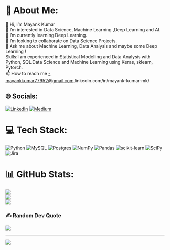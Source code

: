 # 💫 About Me:
👋 Hi, I’m Mayank Kumar<br>👀 I’m interested in Data Science, Machine Learning ,Deep Learning and AI.<br>🌱 I’m currently learning Deep Learning.<br>💞️ I’m looking to collaborate on Data Science Projects.<br>💬 Ask me about Machine Learning, Data Analysis and maybe some Deep Learning !<br>Skills:I am experienced in:Statistical Modelling and Data Analysis with Python, SQL.Data Science and Machine Learning using Keras, sklearn, Pytorch.<br>📫 How to reach me -mayankkumar77952@gmail.com,linkedin.com/in/mayank-kumar-mk/


## 🌐 Socials:
[![LinkedIn](https://img.shields.io/badge/LinkedIn-%230077B5.svg?logo=linkedin&logoColor=white)](https://linkedin.com/in/mayank-kumar-mk) [![Medium](https://img.shields.io/badge/Medium-12100E?logo=medium&logoColor=white)](https://medium.com/@medium.com/@mayankkumar77952) 

# 💻 Tech Stack:
![Python](https://img.shields.io/badge/python-3670A0?style=for-the-badge&logo=python&logoColor=ffdd54) ![MySQL](https://img.shields.io/badge/mysql-%2300f.svg?style=for-the-badge&logo=mysql&logoColor=white) ![Postgres](https://img.shields.io/badge/postgres-%23316192.svg?style=for-the-badge&logo=postgresql&logoColor=white) ![NumPy](https://img.shields.io/badge/numpy-%23013243.svg?style=for-the-badge&logo=numpy&logoColor=white) ![Pandas](https://img.shields.io/badge/pandas-%23150458.svg?style=for-the-badge&logo=pandas&logoColor=white) ![scikit-learn](https://img.shields.io/badge/scikit--learn-%23F7931E.svg?style=for-the-badge&logo=scikit-learn&logoColor=white) ![SciPy](https://img.shields.io/badge/SciPy-%230C55A5.svg?style=for-the-badge&logo=scipy&logoColor=%white) ![Jira](https://img.shields.io/badge/jira-%230A0FFF.svg?style=for-the-badge&logo=jira&logoColor=white)
# 📊 GitHub Stats:
![](https://github-readme-stats.vercel.app/api?username=maya034&theme=dark&hide_border=false&include_all_commits=true&count_private=true)<br/>
![](https://github-readme-streak-stats.herokuapp.com/?user=maya034&theme=dark&hide_border=false)<br/>
![](https://github-readme-stats.vercel.app/api/top-langs/?username=maya034&theme=dark&hide_border=false&include_all_commits=true&count_private=true&layout=compact)

### ✍️ Random Dev Quote
![](https://quotes-github-readme.vercel.app/api?type=horizontal&theme=radical)

---
[![](https://visitcount.itsvg.in/api?id=maya034&icon=0&color=0)](https://visitcount.itsvg.in)

